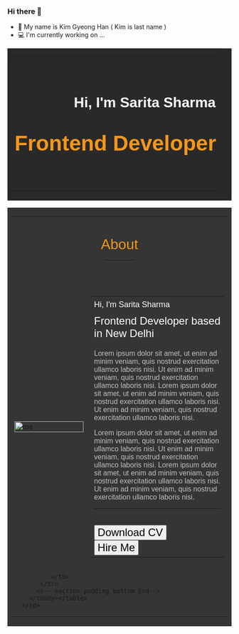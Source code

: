### Hi there 👋
* 🐾 My name is Kim Gyeong Han ( Kim is last name )
* 💻 I'm currently working on ...

<table border="0" id="home" width="500px" cellpadding="0" cellspacing="0" bgcolor="#292929">
  <tbody>
    <tr>
      <td>
        <table border="0" width="85%" cellpadding="15" cellspacing="0" align="center">
          <tbody>
            <tr>
           	   <td align="center" valign="middle" height="300">
           	   	 <h3>
                   <marquee behavior="alternate" direction="left" scrollamount="2">
                     <font face="arial" color="#ffffff" size="6">
           	   	     Hi, I'm Sarita Sharma
           	   	    </font>
           	   	   </marquee>
                 </h3>
           	   	 <h1>
           	   	 	<marquee behavior="alternate" direction="right" scrollamount="2">
                    <font face="arial" color="#f3971b" size="7">
           	   	      Frontend Developer
           	   	    </font>
           	   	</marquee>
           	   	</h1>
               </td>
           </tr>
        </tbody>
        </table>
      </td>
    </tr>
 </tbody></table>
 <table border="0" id="about" width="500px" cellpadding="0" cellspacing="0" bgcolor="#353535">
  <tbody><tr>
  	 <td>
  	 	<table border="0" width="85%" cellpadding="15" cellspacing="0" align="center">
  	 		<!-- Heading Start-->
           <tbody><tr>
           	  <td height="160" align="center" valign="middle" colspan="2">
           	  	 <font face="arial" size="6" color=" #f3971b">
           	  	   About
           	  	</font>
           	  	<hr width="70" color="#f3971b">
           	  </td>
           </tr>
           <!-- Heading  End-->
           <tr>
           	   <td width="35%">
           	   	  <img src="images/about-me.jpg" width="100%" alt="me">
           	   </td>
           	   <td width="65%" valign="top">
           	   	  <table border="0" width="100%" cellpadding="0" cellspacing="0" align="center">
           	   	  	  <tbody><tr>
           	   	  	  	 <td height="40">
           	   	  	  	 	<font face="arial" size="4" color=" #ffffff">
           	   	  	  	     Hi, I'm Sarita Sharma
           	   	  	  	    </font>
           	   	  	  	 </td>
           	   	  	  </tr>
           	   	  	  <tr>
           	   	  	  	 <td>
           	   	  	  	 	<font face="arial" size="5" color=" #ffffff">
           	   	  	  	    Frontend Developer based in New Delhi
           	   	  	  	    </font>
           	   	  	  	</td>
           	   	  	  </tr>
           	   	  	  <tr>
           	   	  	  	<td>
           	   	  	  		<p>
           	   	  	  			<font face="arial" size="3" color="#c2c0c3">
           	   	  	  			Lorem ipsum dolor sit amet, ut enim ad minim veniam, quis nostrud exercitation ullamco laboris nisi. Ut enim ad minim veniam, quis nostrud exercitation ullamco laboris nisi.
           	   	  	  			Lorem ipsum dolor sit amet, ut enim ad minim veniam, quis nostrud exercitation ullamco laboris nisi. Ut enim ad minim veniam, quis nostrud exercitation ullamco laboris nisi.
           	   	  	  		</font>
           	   	  	  		</p>
           	   	  	  		<p>
           	   	  	  			<font face="arial" size="3" color="#c2c0c3">
           	   	  	  			Lorem ipsum dolor sit amet, ut enim ad minim veniam, quis nostrud exercitation ullamco laboris nisi. Ut enim ad minim veniam, quis nostrud exercitation ullamco laboris nisi.
           	   	  	  			Lorem ipsum dolor sit amet, ut enim ad minim veniam, quis nostrud exercitation ullamco laboris nisi. Ut enim ad minim veniam, quis nostrud exercitation ullamco laboris nisi.
           	   	  	  		</font>
           	   	  	  		</p>
           	   	  	  		<hr noshade="">
           	   	  	  		<br>
           	   	  	  		<button type="button">
           	   	  	  	      <font face="arial" size="5">		
           	   	  	  		  Download CV
           	   	  	  		</font>
           	   	  	  		</button>
           	   	  	  		&nbsp;&nbsp;&nbsp;&nbsp;&nbsp;
           	   	  	  		<button type="button">
           	   	  	  		   <font face="arial" size="5">		
           	   	  	  		    Hire Me
           	   	  	  		   </font>
           	   	  	  	    </button>
           	   	  	  	</td>
           	   	  	  </tr>
           	   	  </tbody></table>  
           	   </td>
           </tr>
          <!-- section padding bottom -->
           <tr>
           	  <td height="60" colspan="2">
                 
           	  </td>
           </tr>
          <!-- section padding bottom End-->
        </tbody></table>
      </td>
   </tr>
</tbody></table>
<!--
**123rudgks/123rudgks** is a ✨ _special_ ✨ repository because its `README.md` (this file) appears on your GitHub profile.

Here are some ideas to get you started:

- 🔭 I’m currently working on ...
- 🌱 I’m currently learning ...
- 👯 I’m looking to collaborate on ...
- 🤔 I’m looking for help with ...
- 💬 Ask me about ...
- 📫 How to reach me: ...
- 😄 Pronouns: ...
- ⚡ Fun fact: ...
-->
